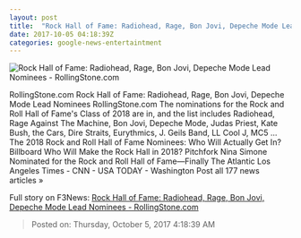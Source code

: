 ```yaml
---
layout: post
title:  "Rock Hall of Fame: Radiohead, Rage, Bon Jovi, Depeche Mode Lead Nominees - RollingStone.com"
date: 2017-10-05 04:18:39Z
categories: google-news-entertaintment
---
```


![Rock Hall of Fame: Radiohead, Rage, Bon Jovi, Depeche Mode Lead Nominees - RollingStone.com](http://img.wennermedia.com/social/bon-jovi-radiohead-rage-rrhof-dd87751d-544a-4897-88b0-54684f327660.jpg)

RollingStone.com Rock Hall of Fame: Radiohead, Rage, Bon Jovi, Depeche Mode Lead Nominees RollingStone.com The nominations for the Rock and Roll Hall of Fame's Class of 2018 are in, and the list includes Radiohead, Rage Against The Machine, Bon Jovi, Depeche Mode, Judas Priest, Kate Bush, the Cars, Dire Straits, Eurythmics, J. Geils Band, LL Cool J, MC5 ... The 2018 Rock and Roll Hall of Fame Nominees: Who Will Actually Get In? Billboard Who Will Make the Rock Hall in 2018? Pitchfork Nina Simone Nominated for the Rock and Roll Hall of Fame—Finally The Atlantic Los Angeles Times - CNN - USA TODAY - Washington Post all 177 news articles »


Full story on F3News: [Rock Hall of Fame: Radiohead, Rage, Bon Jovi, Depeche Mode Lead Nominees - RollingStone.com](http://www.f3nws.com/n/XJfjAB)

> Posted on: Thursday, October 5, 2017 4:18:39 AM
